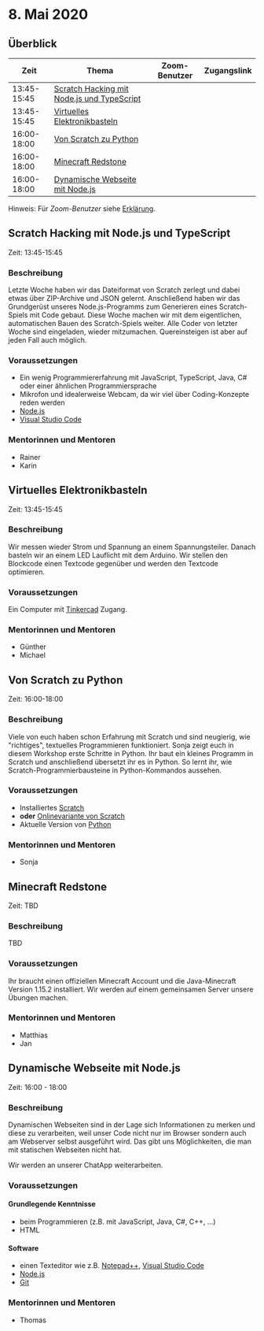 # 8. Mai 2020


## Überblick

| Zeit        | Thema                                                                   | Zoom-Benutzer | Zugangslink                                       |
|-------------|-------------------------------------------------------------------------|---------------|---------------------------------------------------|
| 13:45-15:45 | [Scratch Hacking mit Node.js und TypeScript](#scratch-hacking-mit-nodejs-und-typescript) |  |                                               |
| 13:45-15:45 | [Virtuelles Elektronikbasteln](#virtuelles-elektronikbasteln)           |               |                                                   |
| 16:00-18:00 | [Von Scratch zu Python](#von-scratch-zu-python)                         |               |                                                   |
| 16:00-18:00 | [Minecraft Redstone](#minecraft-redstone)                               |               |                                                   |
| 16:00-18:00 | [Dynamische Webseite mit Node.js](#dynamische-webseite-mit-nodejs)      |               |                                                   |

Hinweis: Für *Zoom-Benutzer* siehe [Erklärung](https://github.com/coderdojo-linz/coderdojo-online/blob/master/Zoom.md).


## Scratch Hacking mit Node.js und TypeScript

Zeit: 13:45-15:45

### Beschreibung

Letzte Woche haben wir das Dateiformat von Scratch zerlegt und dabei etwas über ZIP-Archive und JSON gelernt. Anschließend haben wir das Grundgerüst unseres Node.js-Programms zum Generieren eines Scratch-Spiels mit Code gebaut. Diese Woche machen wir mit dem eigentlichen, automatischen Bauen des Scratch-Spiels weiter. Alle Coder von letzter Woche sind eingeladen, wieder mitzumachen. Quereinsteigen ist aber auf jeden Fall auch möglich.

### Voraussetzungen

* Ein wenig Programmiererfahrung mit JavaScript, TypeScript, Java, C# oder einer ähnlichen Programmiersprache
* Mikrofon und idealerweise Webcam, da wir viel über Coding-Konzepte reden werden
* [Node.js](https://nodejs.org/)
* [Visual Studio Code](https://code.visualstudio.com/)

### Mentorinnen und Mentoren

* Rainer
* Karin


## Virtuelles Elektronikbasteln

Zeit: 13:45-15:45

### Beschreibung

Wir messen wieder Strom und Spannung an einem Spannungsteiler. Danach basteln wir an einem LED Lauflicht mit dem Arduino. Wir stellen den Blockcode einen Textcode gegenüber und werden den Textcode optimieren.

### Voraussetzungen

Ein Computer mit [Tinkercad](https://www.tinkercad.com) Zugang. 

### Mentorinnen und Mentoren

* Günther
* Michael
 

## Von Scratch zu Python

Zeit: 16:00-18:00

### Beschreibung

Viele von euch haben schon Erfahrung mit Scratch und sind neugierig, wie "richtiges", textuelles Programmieren funktioniert. Sonja zeigt euch in diesem Workshop erste Schritte in Python. Ihr baut ein kleines Programm in Scratch und anschließend übersetzt ihr es in Python. So lernt ihr, wie Scratch-Programmierbausteine in Python-Kommandos aussehen.

### Voraussetzungen

* Installiertes [Scratch](https://scratch.mit.edu/download)
* **oder** [Onlinevariante von Scratch](https://scratch.mit.edu/)
* Aktuelle Version von [Python](https://www.python.org/downloads/)

### Mentorinnen und Mentoren

* Sonja


## Minecraft Redstone

Zeit: TBD

### Beschreibung

TBD

### Voraussetzungen

Ihr braucht einen offiziellen Minecraft Account und die Java-Minecraft Version 1.15.2 installiert. Wir werden auf einem gemeinsamen Server unsere Übungen machen.

### Mentorinnen und Mentoren

* Matthias
* Jan


## Dynamische Webseite mit Node.js

Zeit: 16:00 - 18:00

### Beschreibung

Dynamischen Webseiten sind in der Lage sich Informationen zu merken und diese zu verarbeiten, weil unser Code nicht nur im Browser sondern auch am Webserver selbst ausgeführt wird. Das gibt uns Möglichkeiten, die man mit statischen Webseiten nicht hat.

Wir werden an unserer ChatApp weiterarbeiten.

### Voraussetzungen

#### Grundlegende Kenntnisse

* beim Programmieren (z.B. mit JavaScript, Java, C#, C++, ...)
* HTML

#### Software

* einen Texteditor wie z.B. [Notepad++](https://notepad-plus-plus.org), [Visual Studio Code](https://code.visualstudio.com)
* [Node.js](https://nodejs.org/en/download/)
* [Git](https://git-scm.com/download/win)

### Mentorinnen und Mentoren

* Thomas
